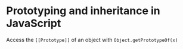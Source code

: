 # Prototyping and inheritance in JavaScript

Access the `[[Prototype]]` of an object with `Object.getPrototypeOf(x)`
